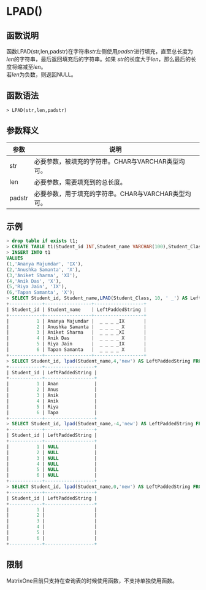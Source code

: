 # **LPAD()**

## **函数说明**

函数LPAD(str,len,padstr)在字符串*str*左侧使用*padstr*进行填充，直至总长度为*len*的字符串，最后返回填充后的字符串。如果 *str*的长度大于*len*，那么最后的长度将缩减至*len*。  
若*len*为负数，则返回NULL。

## **函数语法**

```
> LPAD(str,len,padstr)
```

## **参数释义**
|  参数   | 说明  |
|  ----  | ----  |
| str |必要参数，被填充的字符串。CHAR与VARCHAR类型均可。|
| len |必要参数，需要填充到的总长度。  |
| padstr |必要参数，用于填充的字符串。CHAR与VARCHAR类型均可。|



## **示例**

```sql
> drop table if exists t1;
> CREATE TABLE t1(Student_id INT,Student_name VARCHAR(100),Student_Class CHAR(20));
> INSERT INTO t1
VALUES
(1,'Ananya Majumdar', 'IX'),
(2,'Anushka Samanta', 'X'),
(3,'Aniket Sharma', 'XI'),
(4,'Anik Das', 'X'),
(5,'Riya Jain', 'IX'),
(6,'Tapan Samanta', 'X');
> SELECT Student_id, Student_name,LPAD(Student_Class, 10, ' _') AS LeftPaddedString FROM t1;
+------------+-----------------+------------------+
| Student_id | Student_name    | LeftPaddedString |
+------------+-----------------+------------------+
|          1 | Ananya Majumdar |  _ _ _ _IX       |
|          2 | Anushka Samanta |  _ _ _ _ X       |
|          3 | Aniket Sharma   |  _ _ _ _XI       |
|          4 | Anik Das        |  _ _ _ _ X       |
|          5 | Riya Jain       |  _ _ _ _IX       |
|          6 | Tapan Samanta   |  _ _ _ _ X       |
+------------+-----------------+------------------+
> SELECT Student_id, lpad(Student_name,4,'new') AS LeftPaddedString FROM t1;
+------------+------------------+
| Student_id | LeftPaddedString |
+------------+------------------+
|          1 | Anan             |
|          2 | Anus             |
|          3 | Anik             |
|          4 | Anik             |
|          5 | Riya             |
|          6 | Tapa             |
+------------+------------------+
> SELECT Student_id, lpad(Student_name,-4,'new') AS LeftPaddedString FROM t1;
+------------+------------------+
| Student_id | LeftPaddedString |
+------------+------------------+
|          1 | NULL             |
|          2 | NULL             |
|          3 | NULL             |
|          4 | NULL             |
|          5 | NULL             |
|          6 | NULL             |
+------------+------------------+
> SELECT Student_id, lpad(Student_name,0,'new') AS LeftPaddedString FROM t1;
+------------+------------------+
| Student_id | LeftPaddedString |
+------------+------------------+
|          1 |                  |
|          2 |                  |
|          3 |                  |
|          4 |                  |
|          5 |                  |
|          6 |                  |
+------------+------------------+
```


## **限制**
MatrixOne目前只支持在查询表的时候使用函数，不支持单独使用函数。
